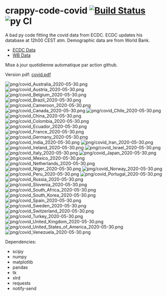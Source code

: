 # crappy-code-covid [![Build Status](https://cloud.drone.io/api/badges/a-lemonnier/crappy-code-covid/status.svg)](https://cloud.drone.io/a-lemonnier/crappy-code-covid) ![py CI](https://github.com/a-lemonnier/crappy-code-covid/workflows/py%20CI/badge.svg)
 
A bad py code fitting the covid data from ECDC. ECDC updates his database at 12h00 CEST atm. Demographic data are from World Bank.
 
- [ECDC Data](https://www.ecdc.europa.eu/en/publications-data/download-todays-data-geographic-distribution-covid-19-cases-worldwide)
- [WB Data](https://data.worldbank.org/indicator/sp.pop.totl)
 
 
Mise à jour quotidienne automatique par action github.
 
Version pdf: [covid.pdf](https://github.com/a-lemonnier/crappy-code-covid/raw/master/covid.pdf)
 
![png/covid_Australia_2020-05-30.png](png/covid_Australia_2020-05-30.png)
![png/covid_Austria_2020-05-30.png](png/covid_Austria_2020-05-30.png)
![png/covid_Belgium_2020-05-30.png](png/covid_Belgium_2020-05-30.png)
![png/covid_Brazil_2020-05-30.png](png/covid_Brazil_2020-05-30.png)
![png/covid_Cameroon_2020-05-30.png](png/covid_Cameroon_2020-05-30.png)
![png/covid_Canada_2020-05-30.png](png/covid_Canada_2020-05-30.png)
![png/covid_Chile_2020-05-30.png](png/covid_Chile_2020-05-30.png)
![png/covid_China_2020-05-30.png](png/covid_China_2020-05-30.png)
![png/covid_Colombia_2020-05-30.png](png/covid_Colombia_2020-05-30.png)
![png/covid_Ecuador_2020-05-30.png](png/covid_Ecuador_2020-05-30.png)
![png/covid_France_2020-05-30.png](png/covid_France_2020-05-30.png)
![png/covid_Germany_2020-05-30.png](png/covid_Germany_2020-05-30.png)
![png/covid_India_2020-05-30.png](png/covid_India_2020-05-30.png)
![png/covid_Iran_2020-05-30.png](png/covid_Iran_2020-05-30.png)
![png/covid_Ireland_2020-05-30.png](png/covid_Ireland_2020-05-30.png)
![png/covid_Israel_2020-05-30.png](png/covid_Israel_2020-05-30.png)
![png/covid_Italy_2020-05-30.png](png/covid_Italy_2020-05-30.png)
![png/covid_Japan_2020-05-30.png](png/covid_Japan_2020-05-30.png)
![png/covid_Mexico_2020-05-30.png](png/covid_Mexico_2020-05-30.png)
![png/covid_Netherlands_2020-05-30.png](png/covid_Netherlands_2020-05-30.png)
![png/covid_Niger_2020-05-30.png](png/covid_Niger_2020-05-30.png)
![png/covid_Norway_2020-05-30.png](png/covid_Norway_2020-05-30.png)
![png/covid_Peru_2020-05-30.png](png/covid_Peru_2020-05-30.png)
![png/covid_Portugal_2020-05-30.png](png/covid_Portugal_2020-05-30.png)
![png/covid_Russia_2020-05-30.png](png/covid_Russia_2020-05-30.png)
![png/covid_Slovenia_2020-05-30.png](png/covid_Slovenia_2020-05-30.png)
![png/covid_South_Africa_2020-05-30.png](png/covid_South_Africa_2020-05-30.png)
![png/covid_South_Korea_2020-05-30.png](png/covid_South_Korea_2020-05-30.png)
![png/covid_Spain_2020-05-30.png](png/covid_Spain_2020-05-30.png)
![png/covid_Sweden_2020-05-30.png](png/covid_Sweden_2020-05-30.png)
![png/covid_Switzerland_2020-05-30.png](png/covid_Switzerland_2020-05-30.png)
![png/covid_Turkey_2020-05-30.png](png/covid_Turkey_2020-05-30.png)
![png/covid_United_Kingdom_2020-05-30.png](png/covid_United_Kingdom_2020-05-30.png)
![png/covid_United_States_of_America_2020-05-30.png](png/covid_United_States_of_America_2020-05-30.png)
![png/covid_Venezuela_2020-05-30.png](png/covid_Venezuela_2020-05-30.png)
 
Dependencies:
- scipy
- numpy
- matplotlib
- pandas
- tk
- xlrd
- requests
- notify-send
